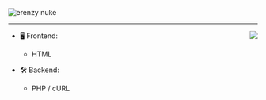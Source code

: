 <img src="https://a.pomf.cat/hvjqjk.gif" alt="erenzy nuke" />

---

<a href="https://discord.com/users/399176286758502400">
  <img src="https://lanyard-profile-readme.vercel.app/api/399176286758502400?hideTimestamp=true&idleMessage=Just%20chillin'%20at%20the%20moment..." align="right" />
</a>

- 🖥️ Frontend:
  - HTML

- 🛠️ Backend:
  - PHP / cURL
